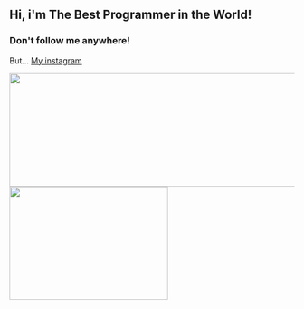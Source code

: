 ## Hi, i'm The Best Programmer in the World!

<div>
  <h3>
    Don't follow me anywhere!
  </h3>
  
  <p>But... <a href="https://instagram.com/christofer.lenartowicz">My instagram</a></p>
</div>
  
<div>
  <a href="https://github.com/ChrisLenartowicz">
    <img width="550px" height="200px" src="https://github-readme-stats.vercel.app/api?username=chrisLenartowicz&hide=prs&theme=tokyonight" />
    <img width="280px" height="200px" src="https://github-readme-stats.vercel.app/api/top-langs/?username=chrisLenartowicz&theme=tokyonight" />
  <a>
<div>
